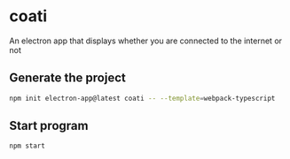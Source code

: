 # coati

An electron app that displays whether you are connected to the internet or not

## Generate the project

```zsh
npm init electron-app@latest coati -- --template=webpack-typescript
```

## Start program

```zsh
npm start
```
